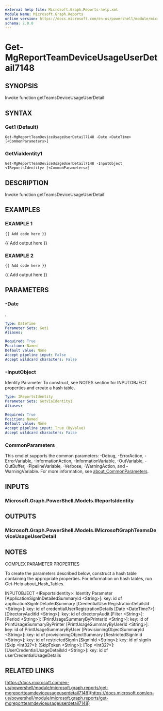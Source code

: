 ```yaml
---
external help file: Microsoft.Graph.Reports-help.xml
Module Name: Microsoft.Graph.Reports
online version: https://docs.microsoft.com/en-us/powershell/module/microsoft.graph.reports/get-mgreportteamdeviceusageuserdetail7148
schema: 2.0.0
---
```


# Get-MgReportTeamDeviceUsageUserDetail7148

## SYNOPSIS
Invoke function getTeamsDeviceUsageUserDetail

## SYNTAX

### Get1 (Default)
```
Get-MgReportTeamDeviceUsageUserDetail7148 -Date <DateTime> [<CommonParameters>]
```

### GetViaIdentity1
```
Get-MgReportTeamDeviceUsageUserDetail7148 -InputObject <IReportsIdentity> [<CommonParameters>]
```

## DESCRIPTION
Invoke function getTeamsDeviceUsageUserDetail

## EXAMPLES

### EXAMPLE 1
```
{{ Add code here }}
```

{{ Add output here }}

### EXAMPLE 2
```
{{ Add code here }}
```

{{ Add output here }}

## PARAMETERS

### -Date
.

```yaml
Type: DateTime
Parameter Sets: Get1
Aliases:

Required: True
Position: Named
Default value: None
Accept pipeline input: False
Accept wildcard characters: False
```

### -InputObject
Identity Parameter
To construct, see NOTES section for INPUTOBJECT properties and create a hash table.

```yaml
Type: IReportsIdentity
Parameter Sets: GetViaIdentity1
Aliases:

Required: True
Position: Named
Default value: None
Accept pipeline input: True (ByValue)
Accept wildcard characters: False
```

### CommonParameters
This cmdlet supports the common parameters: -Debug, -ErrorAction, -ErrorVariable, -InformationAction, -InformationVariable, -OutVariable, -OutBuffer, -PipelineVariable, -Verbose, -WarningAction, and -WarningVariable. For more information, see [about_CommonParameters](http://go.microsoft.com/fwlink/?LinkID=113216).

## INPUTS

### Microsoft.Graph.PowerShell.Models.IReportsIdentity
## OUTPUTS

### Microsoft.Graph.PowerShell.Models.IMicrosoftGraphTeamsDeviceUsageUserDetail
## NOTES
COMPLEX PARAMETER PROPERTIES

To create the parameters described below, construct a hash table containing the appropriate properties.
For information on hash tables, run Get-Help about_Hash_Tables.

INPUTOBJECT \<IReportsIdentity\>: Identity Parameter
  \[ApplicationSignInDetailedSummaryId \<String\>\]: key: id of applicationSignInDetailedSummary
  \[CredentialUserRegistrationDetailsId \<String\>\]: key: id of credentialUserRegistrationDetails
  \[Date \<DateTime?\>\]: 
  \[DirectoryAuditId \<String\>\]: key: id of directoryAudit
  \[Filter \<String\>\]: 
  \[Period \<String\>\]: 
  \[PrintUsageSummaryByPrinterId \<String\>\]: key: id of PrintUsageSummaryByPrinter
  \[PrintUsageSummaryByUserId \<String\>\]: key: id of PrintUsageSummaryByUser
  \[ProvisioningObjectSummaryId \<String\>\]: key: id of provisioningObjectSummary
  \[RestrictedSignInId \<String\>\]: key: id of restrictedSignIn
  \[SignInId \<String\>\]: key: id of signIn
  \[Skip \<Int32?\>\]: 
  \[SkipToken \<String\>\]: 
  \[Top \<Int32?\>\]: 
  \[UserCredentialUsageDetailsId \<String\>\]: key: id of userCredentialUsageDetails

## RELATED LINKS

[https://docs.microsoft.com/en-us/powershell/module/microsoft.graph.reports/get-mgreportteamdeviceusageuserdetail7148](https://docs.microsoft.com/en-us/powershell/module/microsoft.graph.reports/get-mgreportteamdeviceusageuserdetail7148)

